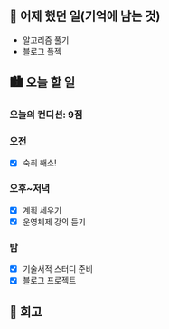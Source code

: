 ## 🌃 어제 했던 일(기억에 남는 것)

- 알고리즘 풀기
- 블로그 플젝

## 🏙️ 오늘 할 일

### 오늘의 컨디션: 9점

### 오전

- [x] 숙취 해소!

### 오후~저녁

- [x] 계획 세우기
- [x] 운영체제 강의 듣기

### 밤

- [x] 기술서적 스터디 준비
- [x] 블로그 프로젝트

## 🌆 회고

